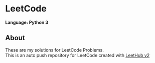 # LeetCode
**Language: Python 3**

## About
These are my solutions for LeetCode Problems.  
This is an auto push repository for LeetCode created with [LeetHub v2](https://github.com/arunbhardwaj/LeetHub-2.0)
